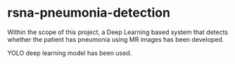 # rsna-pneumonia-detection

Within the scope of this project, a Deep Learning based system that detects whether the patient has pneumonia using MR images has been developed.

YOLO deep learning model has been used.

